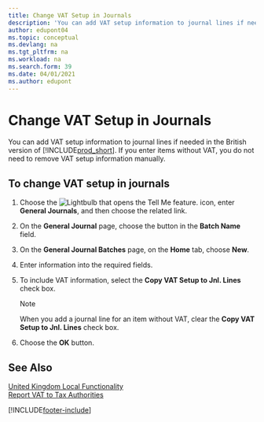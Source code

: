 ```yaml
---
title: Change VAT Setup in Journals
description: 'You can add VAT setup information to journal lines if needed. If you enter items without VAT, you do not need to remove VAT setup information manually.'
author: edupont04
ms.topic: conceptual
ms.devlang: na
ms.tgt_pltfrm: na
ms.workload: na
ms.search.form: 39
ms.date: 04/01/2021
ms.author: edupont
---
```

# <a name="change-vat-setup-in-journals"></a>Change VAT Setup in Journals

You can add VAT setup information to journal lines if needed in the British version of [!INCLUDE[prod_short](../../includes/prod_short.md)]. If you enter items without VAT, you do not need to remove VAT setup information manually.  

## <a name="to-change-vat-setup-in-journals"></a>To change VAT setup in journals

1. Choose the ![Lightbulb that opens the Tell Me feature.](../../media/ui-search/search_small.png "Tell me what you want to do") icon, enter **General Journals**, and then choose the related link.  
2. On the **General Journal** page, choose the button in the **Batch Name** field.  
3. On the **General Journal Batches** page, on the **Home** tab, choose **New**.  
4. Enter information into the required fields.  
5. To include VAT information, select the **Copy VAT Setup to Jnl. Lines** check box.  

    > [!NOTE]  
    > When you add a journal line for an item without VAT, clear the **Copy VAT Setup to Jnl. Lines** check box.  

6. Choose the **OK** button.  

## <a name="see-also"></a>See Also

[United Kingdom Local Functionality](united-kingdom-local-functionality.md)  
[Report VAT to Tax Authorities](../../finance-how-report-vat.md)  


[!INCLUDE[footer-include](../../includes/footer-banner.md)]
